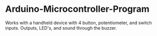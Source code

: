 # Arduino-Microcontroller-Program
Works with a handheld device with 4 button, potentiometer, and switch inputs. Outputs, LED's, and sound through the buzzer.
